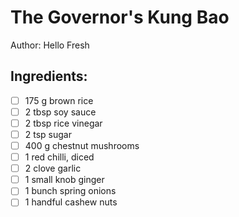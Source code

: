 # The Governor's Kung Bao
Author: Hello Fresh

## Ingredients:
- [ ] 175 g brown rice
- [ ] 2 tbsp soy sauce
- [ ] 2 tbsp rice vinegar
- [ ] 2 tsp sugar
- [ ] 400 g chestnut mushrooms
- [ ] 1 red chilli, diced
- [ ] 2 clove garlic
- [ ] 1 small knob ginger
- [ ] 1 bunch spring onions
- [ ] 1 handful cashew nuts